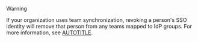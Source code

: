 > [!WARNING]
> If your organization uses team synchronization, revoking a person's SSO identity will remove that person from any teams mapped to IdP groups. For more information, see [AUTOTITLE](/organizations/organizing-members-into-teams/synchronizing-a-team-with-an-identity-provider-group).
